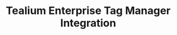 ---
title: Tealium Enterprise Tag Manager Integration
integrationName: Tealium
logo: tealium-integration.png
slug: tealium
isHighlighted: true
highlights: |
    Referral SaaSquatch's Tealium Enterprise Tag Management integration leverages your existing Tealium setup to install your referral program without needing to edit your website.
keyFeatures:
 - Drag-and-Drop code snippet install
 - Leverage existing Tealium Tag Manager setup
 - No webpage editing required
 - Completely configure your referral program through the SaaSquatch Portal.
moreInfo:
 - "[Tealium Tag Manager Quickstart Guide](/guides/tealium)"
 - "[Install Guide for Marketers](/guides/morp-install)"
category: landingPage
template: intergrationLander.html
---
